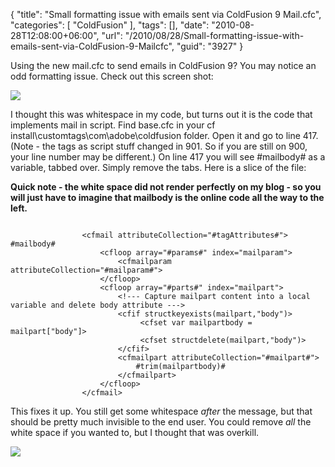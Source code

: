 {
	"title": "Small formatting issue with emails sent via ColdFusion 9 Mail.cfc",
	"categories": [
		"ColdFusion"
	],
	"tags": [],
	"date": "2010-08-28T12:08:00+06:00",
	"url": "/2010/08/28/Small-formatting-issue-with-emails-sent-via-ColdFusion-9-Mailcfc",
	"guid": "3927"
}

Using the new mail.cfc to send emails in ColdFusion 9? You may notice an odd formatting issue. Check out this screen shot:

<p>

<img src="http://static.raymondcamden.com/images/Screen shot 2010-08-28 at 10.39.31 AM.png" />

<p>

I thought this was whitespace in my code, but turns out it is the code that implements mail in script. Find base.cfc in your cf install\customtags\com\adobe\coldfusion folder. Open it and go to line 417. (Note - the tags as script stuff changed in 901. So if you are still on 900, your line number may be different.) On line 417 you will see #mailbody# as a variable, tabbed over. Simply remove the tabs. Here is a slice of the file:

<p>

<b>Quick note - the white space did not render perfectly on my blog - so you will just have to imagine that mailbody is the online code all the way to the left.</b>

<p>

<code>
                &lt;cfmail attributeCollection="#tagAttributes#"&gt;
#mailbody#
                    &lt;cfloop array="#params#" index="mailparam"&gt;
                        &lt;cfmailparam attributeCollection="#mailparam#"&gt;
                    &lt;/cfloop&gt;
                    &lt;cfloop array="#parts#" index="mailpart"&gt;
                        &lt;!--- Capture mailpart content into a local variable and delete body attribute ---&gt; 
                        &lt;cfif structkeyexists(mailpart,"body")&gt;
                             &lt;cfset var mailpartbody = mailpart["body"]&gt;
                             &lt;cfset structdelete(mailpart,"body")&gt;
                        &lt;/cfif&gt;
                        &lt;cfmailpart attributeCollection="#mailpart#"&gt;
                            #trim(mailpartbody)#
                        &lt;/cfmailpart&gt;
                    &lt;/cfloop&gt;
                &lt;/cfmail&gt;
</code>

<p>

This fixes it up. You still get some whitespace <i>after</i> the message, but that should be pretty much invisible to the end user. You could remove <i>all</i> the white space if you wanted to, but I thought that was overkill.

<p>

<img src="http://static.raymondcamden.com/images/cfjedi/Screen shot 2010-08-28 at 10.42.49 AM.png" />